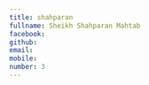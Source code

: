 ```yaml
---
title: shahparan
fullname: Sheikh Shahparan Mahtab
facebook: 
github: 
email: 
mobile:
number: 3
---
```


